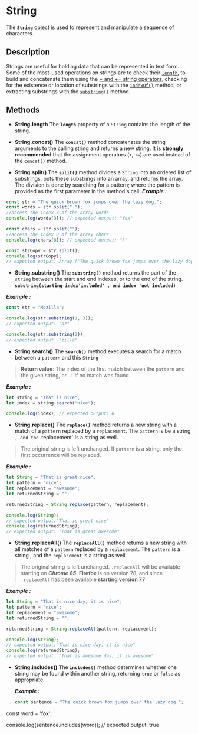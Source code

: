 # String

The **`String`** object is used to represent and manipulate a sequence of characters.

## Description

Strings are useful for holding data that can be represented in text form. Some of the most-used operations on strings are to check their [`length`](https://developer.mozilla.org/en-US/docs/Web/JavaScript/Reference/Global_Objects/String/length), to build and concatenate them using the [+ and += string operators](https://developer.mozilla.org/en-US/docs/Web/JavaScript/Reference/Operators/String_Operators), checking for the existence or location of substrings with the [`indexOf()`](https://developer.mozilla.org/en-US/docs/Web/JavaScript/Reference/Global_Objects/String/indexOf) method, or extracting substrings with the [`substring()`](https://developer.mozilla.org/en-US/docs/Web/JavaScript/Reference/Global_Objects/String/substring) method.

## Methods

- **String.length**
  The **`length`** property of a `String` contains the length of the string.

- **String.concat()**
  The **`concat()`** method concatenates the string arguments to the calling string and returns a new string.
  It is **strongly recommended** that the assignment operators (`+`, `+=`) are used instead of the `concat()` method.

- **String.split()**
  The **`split()`** method divides a `String` into an ordered list of substrings, puts these substrings into an array, and returns the array. The division is done by searching for a pattern; where the pattern is provided as the first parameter in the method's call.
  **_Example :_**

```javascript
const str = "The quick brown fox jumps over the lazy dog.";
const words = str.split(" ");
//access the index 3 of the array words
console.log(words[3]); // expected output: "fox"

const chars = str.split("");
//access the index 8 of the array chars
console.log(chars[8]); // expected output: "k"

const strCopy = str.split();
console.log(strCopy);
// expected output: Array ["The quick brown fox jumps over the lazy dog."]
```

- **String.substring()**
  The **`substring()`** method returns the part of the `string` between the start and end indexes, or to the end of the string.
  **`substring(starting index'included' , end index 'not included)`**

**_Example :_**

```javascript
const str = "Mozilla";

console.log(str.substring(1, 3));
// expected output: "oz"

console.log(str.substring(2));
// expected output: "zilla"
```

- **String.search()**
  The **`search()`** method executes a search for a match between a `pattern` and this `String`

> **Return value**:
> The index of the first match between the `pattern` and the given string, or `-1` if no match was found.

**_Example :_**

```javascript
let string = "That is nice";
let index = string.search("nice");

console.log(index); // expected output: 8
```

- **String.replace()**
  The **`replace()`** method returns a new string with a match of a `pattern` replaced by a `replacement`. The `pattern` is be a string `, and the `replacement` is a string as well.

> The original string is left unchanged.
> If `pattern` is a string, only the first occurrence will be replaced.

**_Example :_**

```javascript
let String = "That is great nice";
let pattern = "nice";
let replacement = "awesome";
let returnedString = "";

returnedString = String.replace(pattern, replacement);

console.log(String);
// expected output:"That is great nice"
console.log(returnedString);
// expected output: "That is great awesome"
```

- **String.replaceAll()**
  The **`replaceAll()`** method returns a new string with all matches of a `pattern` replaced by a `replacement`. The `pattern` is a string , and the `replacement` is a string as well.

> The original string is left unchanged.
> `.replaceAll` will be available starting on **_Chrome 85_**.
> **Firefox** is on version 78, and since `.replaceAll` has been available **starting version 77**

**_Example :_**

```javascript
let String = "That is nice day, it is nice";
let pattern = "nice";
let replacement = "awesome";
let returnedString = "";

returnedString = String.replaceAll(pattern, replacement);

console.log(String);
// expected output:"That is nice day, it is nice"
console.log(returnedString);
// expected output: "That is awesome day, it is awesome"
```

- **String.includes()**
  The **`includes()`** method determines whether one string may be found within another string, returning `true` or `false` as appropriate.

  **_Example :_**

  ```javascript
  const sentence = "The quick brown fox jumps over the lazy dog.";
  ```

const word = 'fox';

console.log(sentence.includes(word));
// expected output: true

```

```
